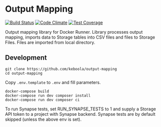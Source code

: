 # Output Mapping 
[![Build Status](https://travis-ci.org/keboola/output-mapping.svg?branch=master)](https://travis-ci.org/keboola/output-mapping) 
[![Code Climate](https://codeclimate.com/github/keboola/output-mapping/badges/gpa.svg)](https://codeclimate.com/github/keboola/output-mapping) 
[![Test Coverage](https://codeclimate.com/github/keboola/output-mapping/badges/coverage.svg)](https://codeclimate.com/github/keboola/output-mapping/coverage)

Output mapping library for Docker Runner. Library processes output mapping, imports data to Storage tables into CSV files and files to Storage Files. 
Files are imported from local directory.


## Development


```
git clone https://github.com/keboola/output-mapping
cd output-mapping
```

Copy `.env.template` to `.env` and fill parameters.

```
docker-compose build
docker-compose run dev composer install
docker-compose run dev composer ci
```

To run Synapse tests, set RUN_SYNAPSE_TESTS to 1 and supply a Storage API token to a project with Synapse backend. Synapse tests are by default skipped (unless the above env is set).
